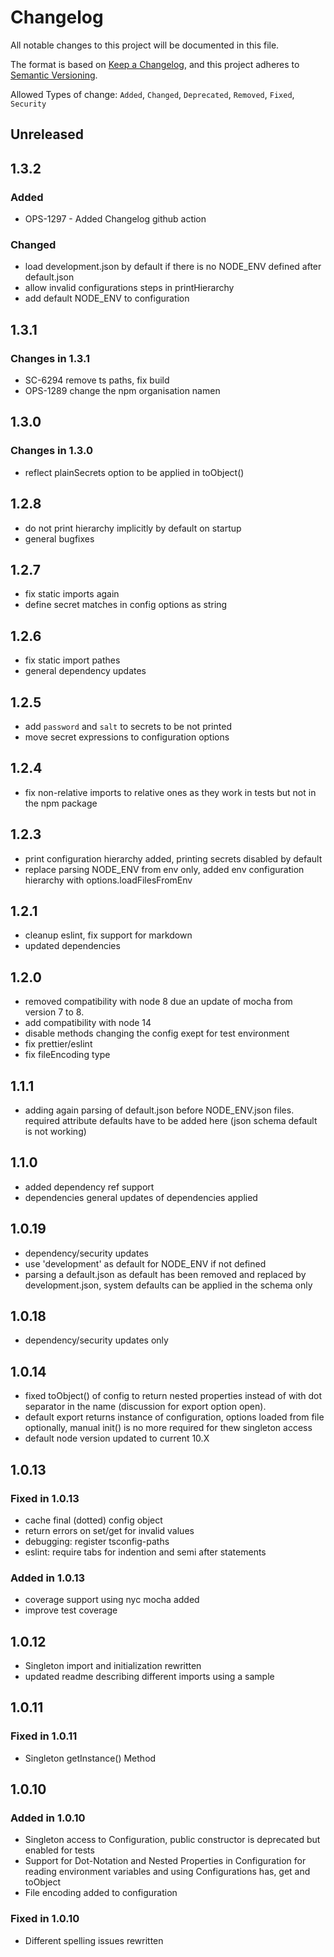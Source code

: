 # Changelog

All notable changes to this project will be documented in this file.

The format is based on [Keep a Changelog](https://keepachangelog.com/en/1.0.0/),
and this project adheres to [Semantic Versioning](https://semver.org/spec/v2.0.0.html).

Allowed Types of change: `Added`, `Changed`, `Deprecated`, `Removed`, `Fixed`, `Security`

## Unreleased

## 1.3.2

### Added

- OPS-1297 - Added Changelog github action

### Changed

- load development.json by default if there is no NODE_ENV defined after default.json
- allow invalid configurations steps in printHierarchy
- add default NODE_ENV to configuration

## 1.3.1

### Changes in 1.3.1

- SC-6294 remove ts paths, fix build
- OPS-1289 change the npm organisation namen

## 1.3.0

### Changes in 1.3.0

- reflect plainSecrets option to be applied in toObject()

## 1.2.8

- do not print hierarchy implicitly by default on startup
- general bugfixes

## 1.2.7

- fix static imports again
- define secret matches in config options as string

## 1.2.6

- fix static import pathes
- general dependency updates

## 1.2.5

- add `password` and `salt` to secrets to be not printed
- move secret expressions to configuration options

## 1.2.4

- fix non-relative imports to relative ones as they work in tests but not in the npm package

## 1.2.3

- print configuration hierarchy added, printing secrets disabled by default
- replace parsing NODE_ENV from env only, added env configuration hierarchy with options.loadFilesFromEnv

## 1.2.1

- cleanup eslint, fix support for markdown
- updated dependencies

## 1.2.0

- removed compatibility with node 8 due an update of mocha from version 7 to 8.
- add compatibility with node 14
- disable methods changing the config exept for test environment
- fix prettier/eslint
- fix fileEncoding type

## 1.1.1

- adding again parsing of default.json before NODE_ENV.json files. required attribute defaults have to be added here (json schema default is not working)

## 1.1.0

- added dependency ref support
- dependencies general updates of dependencies applied

## 1.0.19

- dependency/security updates
- use 'development' as default for NODE_ENV if not defined
- parsing a default.json as default has been removed and replaced by development.json, system defaults can be applied in the schema only

## 1.0.18

- dependency/security updates only

## 1.0.14

- fixed toObject() of config to return nested properties instead of with dot separator in the name (discussion for export option open).
- default export returns instance of configuration, options loaded from file optionally, manual init() is no more required for thew singleton access
- default node version updated to current 10.X

## 1.0.13

### Fixed in 1.0.13

- cache final (dotted) config object
- return errors on set/get for invalid values
- debugging: register tsconfig-paths
- eslint: require tabs for indention and semi after statements

### Added in 1.0.13

- coverage support using nyc mocha added
- improve test coverage

## 1.0.12

- Singleton import and initialization rewritten
- updated readme describing different imports using a sample

## 1.0.11

### Fixed in 1.0.11

- Singleton getInstance() Method

## 1.0.10

### Added in 1.0.10

- Singleton access to Configuration, public constructor is deprecated but enabled for tests
- Support for Dot-Notation and Nested Properties in Configuration for reading environment variables and using Configurations has, get and toObject
- File encoding added to configuration

### Fixed in 1.0.10

- Different spelling issues rewritten
